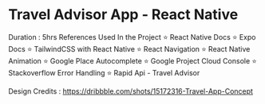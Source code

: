 # Travel Advisor App - React Native
Duration : 5hrs
References Used In the Project
⭐ React Native Docs
⭐ Expo Docs
⭐ TailwindCSS with React Native
⭐ React Navigation
⭐ React Native Animation
⭐ Google Place Autocomplete
⭐ Google Project Cloud Console
⭐ Stackoverflow Error Handling
⭐ Rapid Api - Travel Advisor

Design Credits : https://dribbble.com/shots/15172316-Travel-App-Concept
